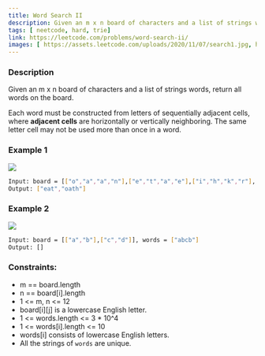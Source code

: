 ```yaml
---
title: Word Search II
description: Given an m x n board of characters and a list of strings words, return all words on the board.
tags: [ neetcode, hard, trie]
link: https://leetcode.com/problems/word-search-ii/
images: [ https://assets.leetcode.com/uploads/2020/11/07/search1.jpg, https://assets.leetcode.com/uploads/2020/11/07/search2.jpg]
---
```


### Description

Given an m x n board of characters and a list of strings words, return all words on the board.

Each word must be constructed from letters of sequentially adjacent cells, where **adjacent cells** are horizontally or vertically neighboring. The same letter cell may not be used more than once in a word.

### Example 1

![](https://assets.leetcode.com/uploads/2020/11/07/search1.jpg)

```bash
Input: board = [["o","a","a","n"],["e","t","a","e"],["i","h","k","r"],["i","f","l","v"]], words = ["oath","pea","eat","rain"]
Output: ["eat","oath"]
```

### Example 2

![](https://assets.leetcode.com/uploads/2020/11/07/search2.jpg)


```bash
Input: board = [["a","b"],["c","d"]], words = ["abcb"]
Output: []
```

### Constraints:

- m == board.length
- n == board[i].length
- 1 <= m, n <= 12
- board[i][j] is a lowercase English letter.
- 1 <= words.length <= 3 * 10^4
- 1 <= words[i].length <= 10
- words[i] consists of lowercase English letters.
- All the strings of `words` are unique.